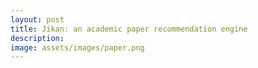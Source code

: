 ```yaml
---
layout: post
title: Jikan: an academic paper recommendation engine
description:  
image: assets/images/paper.png
---
```



